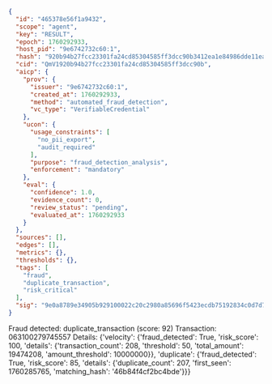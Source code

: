 ```json
{
  "id": "465378e56f1a9432",
  "scope": "agent",
  "key": "RESULT",
  "epoch": 1760292933,
  "host_pid": "9e6742732c60:1",
  "hash": "920b94b27fcc23301fa24cd85304585ff3dcc90b3412ea1e84986dde11ea5db3",
  "cid": "QmV1920b94b27fcc23301fa24cd85304585ff3dcc90b",
  "aicp": {
    "prov": {
      "issuer": "9e6742732c60:1",
      "created_at": 1760292933,
      "method": "automated_fraud_detection",
      "vc_type": "VerifiableCredential"
    },
    "ucon": {
      "usage_constraints": [
        "no_pii_export",
        "audit_required"
      ],
      "purpose": "fraud_detection_analysis",
      "enforcement": "mandatory"
    },
    "eval": {
      "confidence": 1.0,
      "evidence_count": 0,
      "review_status": "pending",
      "evaluated_at": 1760292933
    }
  },
  "sources": [],
  "edges": [],
  "metrics": {},
  "thresholds": {},
  "tags": [
    "fraud",
    "duplicate_transaction",
    "risk_critical"
  ],
  "sig": "9e0a8789e34905b929100022c20c2980a85696f5423ecdb75192834c0d7d7419"
}
```

Fraud detected: duplicate_transaction (score: 92)
Transaction: 063100279745557
Details: {'velocity': {'fraud_detected': True, 'risk_score': 100, 'details': {'transaction_count': 208, 'threshold': 50, 'total_amount': 19474208, 'amount_threshold': 10000000}}, 'duplicate': {'fraud_detected': True, 'risk_score': 85, 'details': {'duplicate_count': 207, 'first_seen': 1760285765, 'matching_hash': '46b84f4cf2bc4bde'}}}